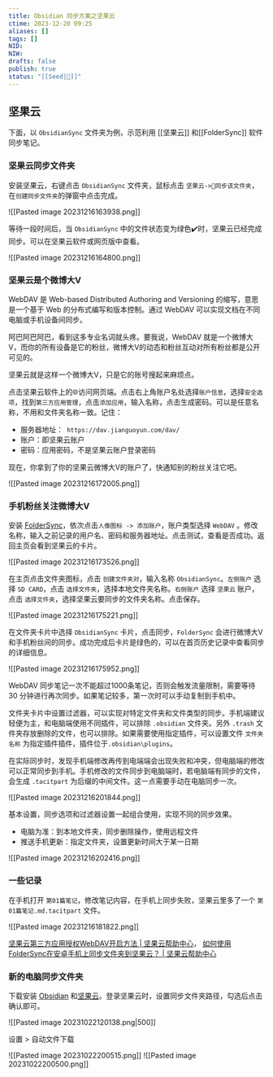 ```yaml
---
title: Obsidian 同步方案之坚果云
ctime: 2023-12-20 09:25
aliases: []
tags: []
NID: 
NIW: 
drafts: false
publish: true
status: "[[Seed|🍒]]"
---
```



## 坚果云


下面，以 `ObsidianSync` 文件夹为例，示范利用 [[坚果云]] 和[[FolderSync]] 软件同步笔记。

### 坚果云同步文件夹

安装坚果云，右键点击 `ObsidianSync` 文件夹，鼠标点击 `坚果云->🔄同步该文件夹`，在`创建同步文件夹`的弹窗中点击完成。

![[Pasted image 20231216163938.png]]

等待一段时间后，当 `ObsidianSync` 中的文件状态变为绿色✔️时，坚果云已经完成同步。可以在坚果云软件或网页版中查看。

![[Pasted image 20231216164800.png]]

### 坚果云是个微博大V

WebDAV 是 Web-based Distributed Authoring and Versioning 的缩写，意思是一个基于 Web 的分布式编写和版本控制。通过 WebDAV 可以实现文档在不同电脑或手机设备间同步。

阿巴阿巴阿巴，看到这多专业名词就头疼。要我说，WebDAV 就是一个微博大V，而你的所有设备是它的粉丝，微博大V的动态和粉丝互动对所有粉丝都是公开可见的。

坚果云就是这样一个微博大V，只是它的账号搜起来麻烦点。

点击坚果云软件上的🌐访问网页端。点击右上角账户名处选择`账户信息`，选择`安全选项`，找到`第三方应用管理`，点击`添加应用`，输入名称，点击生成密码。可以是任意名称，不用和文件夹名称一致。记住：
- 服务器地址：` https://dav.jianguoyun.com/dav/`
- 账户：即坚果云账户
- 密码：应用密码，不是坚果云账户登录密码

现在，你拿到了你的坚果云微博大V的账户了，快通知别的粉丝关注它吧。

![[Pasted image 20231216172005.png]]

### 手机粉丝关注微博大V

安装 [FolderSync](https://foldersync.io/)，依次点击`人像图标 -> 添加账户`，账户类型选择 `WebDAV` 。修改名称，输入之前记录的用户名、密码和服务器地址。点击测试，查看是否成功。返回主页会看到坚果云的卡片。

![[Pasted image 20231216173526.png]]

在主页点击文件夹图标，点击 `创建文件夹对`，输入名称 `ObsidianSync`。`左侧账户` 选择 `SD CARD`，点击 `选择文件夹`，选择本地文件夹名称。`右侧账户` 选择 `坚果云` 账户，点击 `选择文件夹`，选择坚果云要同步的文件夹名称。点击保存。

![[Pasted image 20231216175221.png]]

在文件夹卡片中选择 `ObsidianSync` 卡片，点击同步，`FolderSync` 会进行微博大V和手机粉丝间的同步。成功完成后卡片是绿色的，可以在首页历史记录中查看同步的详细信息。


![[Pasted image 20231216175952.png]]

WebDAV 同步笔记一次不能超过1000条笔记，否则会触发流量限制，需要等待 30 分钟进行再次同步。如果笔记较多，第一次时可以手动复制到手机中。

文件夹卡片中设置过滤器，可以实现对特定文件夹和文件类型的同步。手机端建议轻便为主，和电脑端使用不同插件，可以排除 `.obsidian` 文件夹。另外 `.trash` 文件夹存放删除的文件，也可以排除。如果需要使用指定插件，可以设置文件 `文件夹名称` 为指定插件插件，插件位于`.obsidian\plugins`。

在实际同步时，发现手机端修改再传到电端端会出现失败和冲突，但电脑端的修改可以正常同步到手机。手机修改的文件同步到电脑端时，若电脑端有同步的文件，会生成 `.tacitpart` 为后缀的​中间文件。这一点需要​手动在电脑同步一次。


![[Pasted image 20231216201844.png]]

基本设置，同步选项和过滤器设置一起组合使用，实现不同的​同步效果。

- ​电脑为准：到本地文件夹，同步删除操作，使用远程文件
- ​推送手机更新：指定文件夹，设置更新时间大于某一日期

![[Pasted image 20231216202416.png]]

### 一些记录

在手机打开 `第01篇笔记`，修改笔记内容，在手机上同步失败，坚果云里多了一个 `第01篇笔记.md.tacitpart` 文件。


![[Pasted image 20231216181822.png]]


 


[坚果云第三方应用授权WebDAV开启方法 | 坚果云帮助中心](https://help.jianguoyun.com/?p=2064)，
[如何使用FolderSync在安卓手机上同步文件夹到坚果云？ | 坚果云帮助中心](https://help.jianguoyun.com/?p=2887)


### 新的电脑同步文件夹

下载安装 [Obsidian](https://obsidian.md/download) 和[坚果云](https://www.jianguoyun.com/#/)。登录坚果云时，设置同步文件夹路径，勾选后点击确认即可。

![[Pasted image 20231022120138.png|500]]

设置 > 自动文件下载

![[Pasted image 20231022200515.png]]
![[Pasted image 20231022200500.png]]

